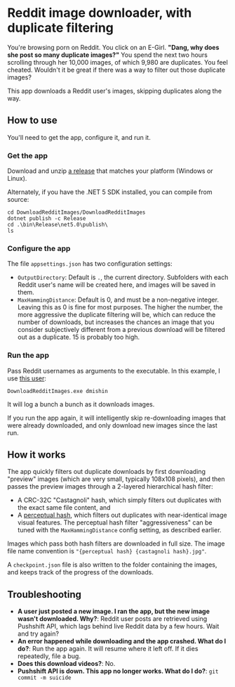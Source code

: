 # Reddit image downloader, with duplicate filtering

You're browsing porn on Reddit. You click on an E-Girl. **"Dang, why does she post so many duplicate images?"** You spend the next two hours scrolling through her 10,000 images, of which 9,980 are duplicates. You feel cheated. Wouldn't it be great if there was a way to filter out those duplicate images?

This app downloads a Reddit user's images, skipping duplicates along the way.

## How to use

You'll need to get the app, configure it, and run it.

### Get the app

Download and unzip [a release](TODO) that matches your platform (Windows or Linux).

Alternately, if you have the .NET 5 SDK installed, you can compile from source:

```
cd DownloadRedditImages/DownloadRedditImages
dotnet publish -c Release
cd .\bin\Release\net5.0\publish\
ls
```

### Configure the app

The file `appsettings.json` has two configuration settings:

- `OutputDirectory`: Default is `.`, the current directory. Subfolders with each Reddit user's name will be created here, and images will be saved in them.
- `MaxHammingDistance`: Default is 0, and must be a non-negative integer. Leaving this as 0 is fine for most purposes. The higher the number, the more aggressive the duplicate filtering will be, which can reduce the number of downloads, but increases the chances an image that you consider subjectively different from a previous download will be filtered out as a duplicate. 15 is probably too high.

### Run the app

Pass Reddit usernames as arguments to the executable. In this example, I use [this user](https://www.reddit.com/user/dmishin/):

```
DownloadRedditImages.exe dmishin
```

It will log a bunch a bunch as it downloads images.

If you run the app again, it will intelligently skip re-downloading images that were already downloaded, and only download new images since the last run.

## How it works

The app quickly filters out duplicate downloads by first downloading "preview" images (which are very small, typically 108x108 pixels), and then passes the preview images through a 2-layered hierarchical hash filter:

- A CRC-32C "Castagnoli" hash, which simply filters out duplicates with the exact same file content, and
- A [perceptual hash](http://phash.org/), which filters out duplicates with near-identical image visual features. The perceptual hash filter "aggressiveness" can be tuned with the `MaxHammingDistance` config setting, as described earlier.

Images which pass both hash filters are downloaded in full size. The image file name convention is `"{perceptual hash} {castagnoli hash}.jpg"`.

A `checkpoint.json` file is also written to the folder containing the images, and keeps track of the progress of the downloads.

## Troubleshooting

- **A user just posted a new image. I ran the app, but the new image wasn't downloaded. Why?**: Reddit user posts are retrieved using Pushshift API, which lags behind live Reddit data by a few hours. Wait and try again?
- **An error happened while downloading and the app crashed. What do I do?**: Run the app again. It will resume where it left off. If it dies repeatedly, file a bug.
- **Does this download videos?**: No.
- **Pushshift API is down. This app no longer works. What do I do?**: `git commit -m suicide`
